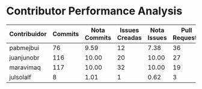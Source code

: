 # Contributor Performance Analysis

| Contribuidor | Commits | Nota Commits | Issues Creadas | Nota Issues | Pull Requests | Nota Pull Requests | Workflows | Nota Workflows | Nota Final |
|--------------|---------|--------------|----------------|------------|---------------|---------------------|-----------|---------------|-----------|
| pabmejbui | 76 | 9.59 | 12 | 7.38 | 36 | 10.00 | 10 | 10.00 | 9.24 |
| juanjunobr | 116 | 10.00 | 20 | 10.00 | 27 | 10.00 | 10 | 10.00 | 10.00 |
| maravimaq | 117 | 10.00 | 32 | 10.00 | 19 | 10.00 | 10 | 10.00 | 10.00 |
| julsolalf | 8 | 1.01 | 1 | 0.62 | 3 | 6.00 | 0 | 0.00 | 1.91 |
